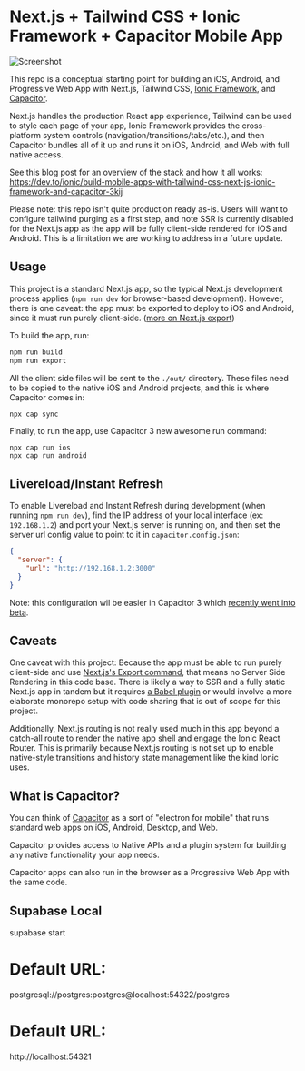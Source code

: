 # Next.js + Tailwind CSS + Ionic Framework + Capacitor Mobile App

![Screenshot](./screenshot.png)

This repo is a conceptual starting point for building an iOS, Android, and Progressive Web App with Next.js, Tailwind CSS, [Ionic Framework](https://ionicframework.com/), and [Capacitor](https://capacitorjs.com/).

Next.js handles the production React app experience, Tailwind can be used to style each page of your app, Ionic Framework provides the cross-platform system controls (navigation/transitions/tabs/etc.), and then Capacitor bundles all of it up and runs it on iOS, Android, and Web with full native access.

See this blog post for an overview of the stack and how it all works: https://dev.to/ionic/build-mobile-apps-with-tailwind-css-next-js-ionic-framework-and-capacitor-3kij

Please note: this repo isn't quite production ready as-is. Users will want to configure tailwind purging as a first step, and note SSR is currently disabled for the Next.js app as the app will be fully client-side rendered for iOS and Android. This is a limitation we are working to address in a future update.

## Usage

This project is a standard Next.js app, so the typical Next.js development process applies (`npm run dev` for browser-based development). However, there is one caveat: the app must be exported to deploy to iOS and Android, since it must run purely client-side. ([more on Next.js export](https://nextjs.org/docs/advanced-features/static-html-export))

To build the app, run:

```bash
npm run build
npm run export
```

All the client side files will be sent to the `./out/` directory. These files need to be copied to the native iOS and Android projects, and this is where Capacitor comes in:

```bash
npx cap sync
```

Finally, to run the app, use Capacitor 3 new awesome run command:

```
npx cap run ios
npx cap run android
```

## Livereload/Instant Refresh

To enable Livereload and Instant Refresh during development (when running `npm run dev`), find the IP address of your local interface (ex: `192.168.1.2`) and port your Next.js server is running on, and then set the server url config value to point to it in `capacitor.config.json`:

```json
{
  "server": {
    "url": "http://192.168.1.2:3000"
  }
}
```

Note: this configuration wil be easier in Capacitor 3 which [recently went into beta](https://capacitorjs.com/blog/announcing-capacitor-3-0-beta).

## Caveats

One caveat with this project: Because the app must be able to run purely client-side and use [Next.js's Export command](https://nextjs.org/docs/advanced-features/static-html-export), that means no Server Side Rendering in this code base. There is likely a way to SSR and a fully static Next.js app in tandem but it requires [a Babel plugin](https://github.com/erzr/next-babel-conditional-ssg-ssr) or would involve a more elaborate monorepo setup with code sharing that is out of scope for this project.

Additionally, Next.js routing is not really used much in this app beyond a catch-all route to render the native app shell and engage the Ionic React Router. This is primarily because Next.js routing is not set up to enable native-style transitions and history state management like the kind Ionic uses. 

## What is Capacitor?

You can think of [Capacitor](https://capacitorjs.com/) as a sort of "electron for mobile" that runs standard web apps on iOS, Android, Desktop, and Web.

Capacitor provides access to Native APIs and a plugin system for building any native functionality your app needs.

Capacitor apps can also run in the browser as a Progressive Web App with the same code.


## Supabase Local
supabase start

# Default URL:
postgresql://postgres:postgres@localhost:54322/postgres

# Default URL:
http://localhost:54321
